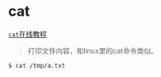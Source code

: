 cat
===

[`cat`在线教程](https://alibaba.github.io/arthas/arthas-tutorials?language=cn&id=command-cat)

> 打印文件内容，和linux里的cat命令类似。


```bash
$ cat /tmp/a.txt
```